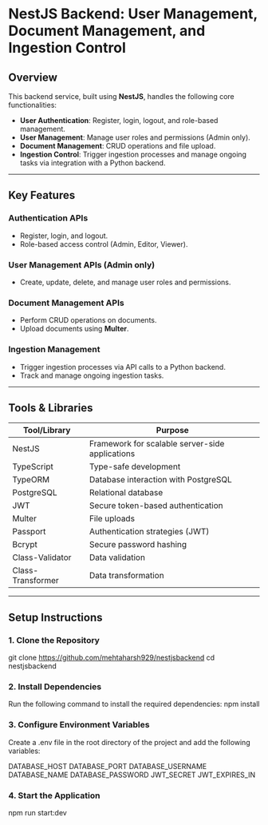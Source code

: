 # NestJS Backend: User Management, Document Management, and Ingestion Control

## Overview
This backend service, built using **NestJS**, handles the following core functionalities:

- **User Authentication**: Register, login, logout, and role-based management.
- **User Management**: Manage user roles and permissions (Admin only).
- **Document Management**: CRUD operations and file upload.
- **Ingestion Control**: Trigger ingestion processes and manage ongoing tasks via integration with a Python backend.

---

## Key Features

### **Authentication APIs**
- Register, login, and logout.
- Role-based access control (Admin, Editor, Viewer).

### **User Management APIs** (Admin only)
- Create, update, delete, and manage user roles and permissions.

### **Document Management APIs**
- Perform CRUD operations on documents.
- Upload documents using **Multer**.

### **Ingestion Management**
- Trigger ingestion processes via API calls to a Python backend.
- Track and manage ongoing ingestion tasks.

---

## Tools & Libraries

| **Tool/Library**   | **Purpose**                                      |
|---------------------|--------------------------------------------------|
| NestJS             | Framework for scalable server-side applications |
| TypeScript         | Type-safe development                           |
| TypeORM            | Database interaction with PostgreSQL            |
| PostgreSQL         | Relational database                             |
| JWT                | Secure token-based authentication               |
| Multer             | File uploads                                    |
| Passport           | Authentication strategies (JWT)                 |
| Bcrypt             | Secure password hashing                         |
| Class-Validator    | Data validation                                 |
| Class-Transformer  | Data transformation                             |

---

## Setup Instructions

### **1. Clone the Repository**

git clone https://github.com/mehtaharsh929/nestjsbackend
cd nestjsbackend

### **2. Install Dependencies**

Run the following command to install the required dependencies:
npm install

### **3. Configure Environment Variables**
Create a .env file in the root directory of the project and add the following variables:

DATABASE_HOST
DATABASE_PORT
DATABASE_USERNAME
DATABASE_NAME
DATABASE_PASSWORD
JWT_SECRET
JWT_EXPIRES_IN

### **4. Start the Application**

npm run start:dev

